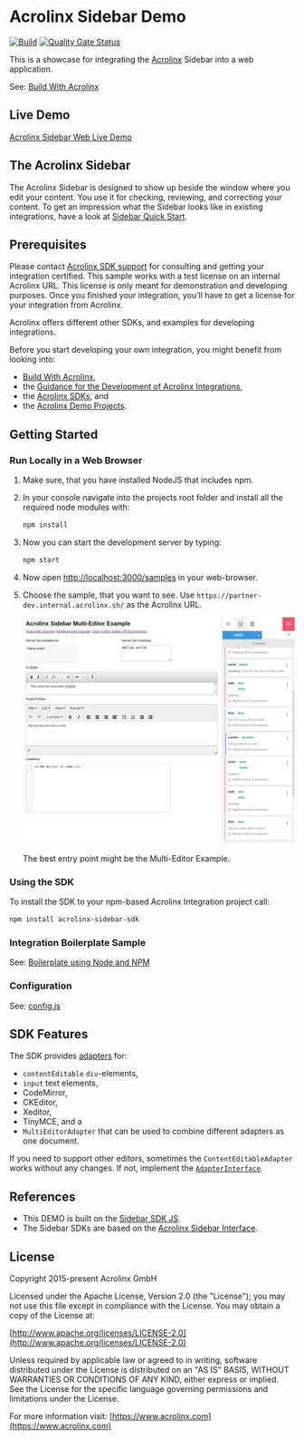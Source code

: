 # Acrolinx Sidebar Demo

[![Build](https://github.com/acrolinx/acrolinx-sidebar-demo/actions/workflows/main.yml/badge.svg)](https://github.com/acrolinx/acrolinx-sidebar-demo/actions/workflows/main.yml)
[![Quality Gate Status](https://sonarcloud.io/api/project_badges/measure?project=acrolinx_acrolinx-sidebar-demo&metric=alert_status)](https://sonarcloud.io/summary/new_code?id=acrolinx_acrolinx-sidebar-demo)

This is a showcase for integrating the [Acrolinx](https://www.acrolinx.com/) Sidebar into a web application.

See: [Build With Acrolinx](https://support.acrolinx.com/hc/en-us/categories/10209837818770-Build-With-Acrolinx)

## Live Demo

[Acrolinx Sidebar Web Live Demo](https://acrolinx.github.io/acrolinx-sidebar-demo/samples/index.html)

## The Acrolinx Sidebar

The Acrolinx Sidebar is designed to show up beside the window where you edit your content.
You use it for checking, reviewing, and correcting your content.
To get an impression what the Sidebar looks like in existing integrations, have a look at
[Sidebar Quick Start](https://support.acrolinx.com/hc/en-us/articles/10252588984594-Sidebar-Quick-Start).

## Prerequisites

Please contact [Acrolinx SDK support](https://github.com/acrolinx/acrolinx-coding-guidance/blob/master/topics/sdk-support.md)
for consulting and getting your integration certified.
This sample works with a test license on an internal Acrolinx URL.
This license is only meant for demonstration and developing purposes.
Once you finished your integration, you'll have to get a license for your integration from Acrolinx.
  
Acrolinx offers different other SDKs, and examples for developing integrations.

Before you start developing your own integration, you might benefit from looking into:

* [Build With Acrolinx](https://support.acrolinx.com/hc/en-us/categories/10209837818770-Build-With-Acrolinx),
* the [Guidance for the Development of Acrolinx Integrations](https://github.com/acrolinx/acrolinx-coding-guidance),
* the [Acrolinx SDKs](https://github.com/acrolinx?q=sdk), and
* the [Acrolinx Demo Projects](https://github.com/acrolinx?q=demo).

## Getting Started

### Run Locally in a Web Browser

1. Make sure, that you have installed NodeJS that includes npm.
2. In your console navigate into the projects root folder and install all the required node modules with:

   ```bash
   npm install
   ```

3. Now you can start the development server by typing:

   ```bash
   npm start
   ```

4. Now open [http://localhost:3000/samples](http://localhost:3000/samples) in your web-browser.
5. Choose the sample, that you want to see. Use `https://partner-dev.internal.acrolinx.sh/` as the Acrolinx URL.

   ![Screenshot of Example](doc/screenshot.png)

   The best entry point might be the Multi-Editor Example.

### Using the SDK

To install the SDK to your npm-based Acrolinx Integration project call:

```bash
npm install acrolinx-sidebar-sdk
```

### Integration Boilerplate Sample

See: [Boilerplate using Node and NPM](samples/boilerplate/README.md)

### Configuration

See: [config.js](samples/config.js)

## SDK Features

The SDK provides [adapters](https://github.com/acrolinx/sidebar-sdk-js/tree/main/src/adapters) for:

* `contentEditable` `div`-elements,
* `input` text elements,
* CodeMirror,
* CKEditor,
* Xeditor,
* TinyMCE, and a
* `MultiEditorAdapter` that can be used to combine different adapters as one document.

If you need to support other editors, sometimes the `ContentEditableAdapter` works without any changes.
If not, implement the [`AdapterInterface`](https://github.com/acrolinx/sidebar-sdk-js/blob/main/src/adapters/AdapterInterface.ts).

## References

* This DEMO is built on the [Sidebar SDK JS](https://github.com/acrolinx/sidebar-sdk-js).
* The Sidebar SDKs are based on the [Acrolinx Sidebar Interface](https://acrolinx.github.io/sidebar-sdk-js/).

## License

Copyright 2015-present Acrolinx GmbH

Licensed under the Apache License, Version 2.0 (the "License");
you may not use this file except in compliance with the License.
You may obtain a copy of the License at:

[http://www.apache.org/licenses/LICENSE-2.0](http://www.apache.org/licenses/LICENSE-2.0)

Unless required by applicable law or agreed to in writing, software
distributed under the License is distributed on an "AS IS" BASIS,
WITHOUT WARRANTIES OR CONDITIONS OF ANY KIND, either express or implied.
See the License for the specific language governing permissions and
limitations under the License.

For more information visit: [https://www.acrolinx.com](https://www.acrolinx.com)

